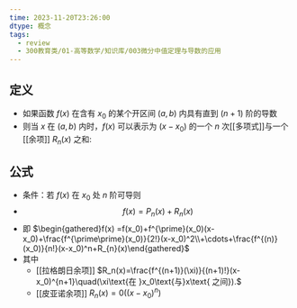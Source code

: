 ```yaml
---
time: 2023-11-20T23:26:00
dtype: 概念
tags:
  - review
  - 300教育类/01-高等数学/知识库/003微分中值定理与导数的应用
---
```

## 定义
- 如果函数 $f(x)$ 在含有 $x_{0}$ 的某个开区间 $(a,b)$ 内具有直到 $(n+1)$ 阶的导数
- 则当 $x$ 在 $(a,b)$ 内时，$f(x)$ 可以表示为 $(x-x_{0})$ 的一个 $n$ 次[[多项式]]与一个[[余项]] $R_{n}(x)$ 之和:
## 公式
- 条件：若 $f(x)$ 在 $x_{0}$ 处 $n$ 阶可导则
- $$f(x)=P_{n}(x)+R_{n}(x)$$
- 即 $\begin{gathered}f(x) =f(x_0)+f^{\prime}(x_0)(x-x_0)+\frac{f^{\prime\prime}(x_0)}{2!}(x-x_0)^2\\+\cdots+\frac{f^{(n)}(x_0)}{n!}(x-x_0)^n+R_{n}(x)\end{gathered}$
- 其中
	- [[拉格朗日余项]] $R_n(x)=\frac{f^{(n+1)}(\xi)}{(n+1)!}(x-x_0)^{n+1}\quad(\xi\text{在 }x_0\text{与}x\text{ 之间}).$
	- [[皮亚诺余项]] $R_{n}(x)=0((x-x_{0})^n)$

